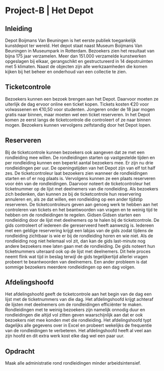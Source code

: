 # Project-B | Het Depot

## Inleiding
Depot Boijmans Van Beuningen is het eerste publiek toegankelijk kunstdepot ter wereld. Het depot
staat naast Museum Boijmans Van Beuningen in Museumpark in Rotterdam. Bezoekers zien het
resultaat van bijna 175 jaar verzamelen. Meer dan 151.000 verzamelde kunstwerken opgeslagen bij
elkaar, gerangschikt en gestructureerd in 14 depotruimten met 5 klimaten. Naast de objecten zijn alle
werkzaamheden die komen kijken bij het beheer en onderhoud van een collectie te zien.

## Ticketcontrole
Bezoekers kunnen een bezoek brengen aan het Depot. Daarvoor moeten ze uiterlijk de dag ervoor
online een ticket kopen. Tickets kosten €20 voor volwassenen en €10,50 voor studenten. Jongeren
onder de 18 jaar mogen gratis naar binnen, maar moeten wel een ticket reserveren. In het Depot komen ze eerst langs de ticketcontrole die controleert of ze naar binnen mogen. Bezoekers kunnen vervolgens
zelfstandig door het Depot lopen.

## Reserveren
Bij de ticketcontrole kunnen bezoekers ook aangeven dat ze met een rondleiding mee willen. De
rondleidingen starten op vastgestelde tijden en per rondleiding kunnen een beperkt aantal bezoekers
mee. Er zijn nu drie rondleidingen per uur. De openingstijden van het Depot zijn van elf tot half zes. De
ticketcontroleur laat bezoekers zien wanneer de rondleidingen starten en of er nog plaats is. Vervolgens kunnen ze een plaats reserveren voor één van de rondleidingen. Daarvoor noteert de ticketcontroleur
het ticketnummer op de lijst met deelnemers van die rondleiding. Als bezoekers zich bedenken, dan
kunnen ze bij de ticketcontrole hun reservering annuleren en, als ze dat willen, een rondleiding op een
ander tijdstip reserveren. De ticketcontroleurs geven aan genoeg werk te hebben aan het controleren
van tickets en het beantwoorden van vragen en te weinig tijd te hebben om de rondleidingen te regelen. Gidsen
Gidsen starten een rondleiding door de lijst met deelnemers op te halen bij de ticketcontrole. De gids
controleert of iedereen die gereserveerd heeft aanwezig is. Iedereen met een geldige reservering krijgt
een labjas van de gids zodat tijdens de rondleiding zichtbaar is wie er bij de rondleiding horen en wie
niet. Als de rondleiding nog niet helemaal vol zit, dan kan de gids last-minute nog andere bezoekers mee laten gaan met de rondleiding. De gids noteert hun ticketnummers uiteraard ook op de lijst met
deelnemers. Dit hele proces neemt flink wat tijd in beslag terwijl de gids tegelijkertijd allerlei vragen
probeert te beantwoorden van deelnemers. Een ander probleem is dat sommige bezoekers meerdere
rondleidingen op een dag volgen.

## Afdelingshoofd
Het afdelingshoofd geeft de ticketcontrole aan het begin van de dag een lijst met de ticketnummers van die dag. Het afdelingshoofd krijgt achteraf de lijsten met deelnemers om de rondleidingen efficiënter te maken. Rondleidingen met te weinig bezoekers zijn namelijk onnodig duur en rondleidingen die altijd
vol zitten geven waarschijnlijk aan dat er ook bezoekers niet mee konden met die rondleiding. Het
afdelingshoofd typt dagelijks alle gegevens over in Excel en probeert wekelijks de frequentie van de
rondleidingen te verbeteren. Het afdelingshoofd heeft al veel aan zijn hoofd en dit extra werk kost elke
dag wel een paar uur.

## Opdracht
Maak alle administratie rond rondleidingen minder arbeidsintensief.
